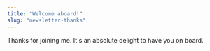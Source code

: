 ```yaml
---
title: "Welcome aboard!"
slug: "newsletter-thanks"
---
```


Thanks for joining me. It's an absolute delight to have you on board.
